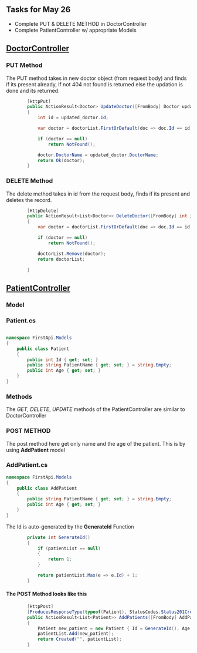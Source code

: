 ## Tasks for May 26

- Complete PUT & DELETE METHOD in DoctorController
- Complete PatientController w/ appropriate Models
 

## [DoctorController](./Controllers/DoctorController.cs)

### PUT Method

The PUT method takes in new doctor object (from request body) and finds if its present already, if not 404 not found is returned else the updation is done and its returned.

```csharp
        [HttpPut]
        public ActionResult<Doctor> UpdateDoctor([FromBody] Doctor updated_doctor)
        {
            int id = updated_doctor.Id;

            var doctor = doctorList.FirstOrDefault(doc => doc.Id == id);

            if (doctor == null)
                return NotFound();

            doctor.DoctorName = updated_doctor.DoctorName;
            return Ok(doctor);
        }
```

### DELETE Method

The delete method takes in id from the request body, finds if its present and deletes the record.

```csharp
        [HttpDelete]
        public ActionResult<List<Doctor>> DeleteDoctor([FromBody] int id)
        {
            var doctor = doctorList.FirstOrDefault(doc => doc.Id == id);

            if (doctor == null)
                return NotFound();

            doctorList.Remove(doctor);
            return doctorList;

        }
```


## [PatientController](./Controllers/PatientController.cs)

### Model

### Patient.cs
```csharp

namespace FirstApi.Models
{
    public class Patient
    {
        public int Id { get; set; }
        public string PatientName { get; set; } = string.Empty;
        public int Age { get; set; }
    }
}
```


### Methods

The *GET*, *DELETE*, *UPDATE* methods of the PatientController are similar to DoctorController

### POST METHOD

The post method here get only name and the age of the patient. This is by using **AddPatient** model

### AddPatient.cs

```csharp
namespace FirstApi.Models
{
    public class AddPatient
    {
        public string PatientName { get; set; } = string.Empty;
        public int Age { get; set; }
    }
}

```

The Id is auto-generated by the **GenerateId** Function 


```csharp
        private int GenerateId()
        {
            if (patientList == null)
            {
                return 1;
            }

            return patientList.Max(e => e.Id) + 1;
        }
```

#### The POST Method looks like this

```csharp
        [HttpPost]
        [ProducesResponseType(typeof(Patient), StatusCodes.Status201Created)]
        public ActionResult<List<Patient>> AddPatients([FromBody] AddPatient patient)
        {
            Patient new_patient = new Patient { Id = GenerateId(), Age = patient.Age, PatientName = patient.PatientName };
            patientList.Add(new_patient);
            return Created("", patientList);
        }
```

